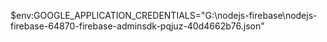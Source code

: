 $env:GOOGLE_APPLICATION_CREDENTIALS="G:\nodejs-firebase\nodejs-firebase-64870-firebase-adminsdk-pqjuz-40d4662b76.json"